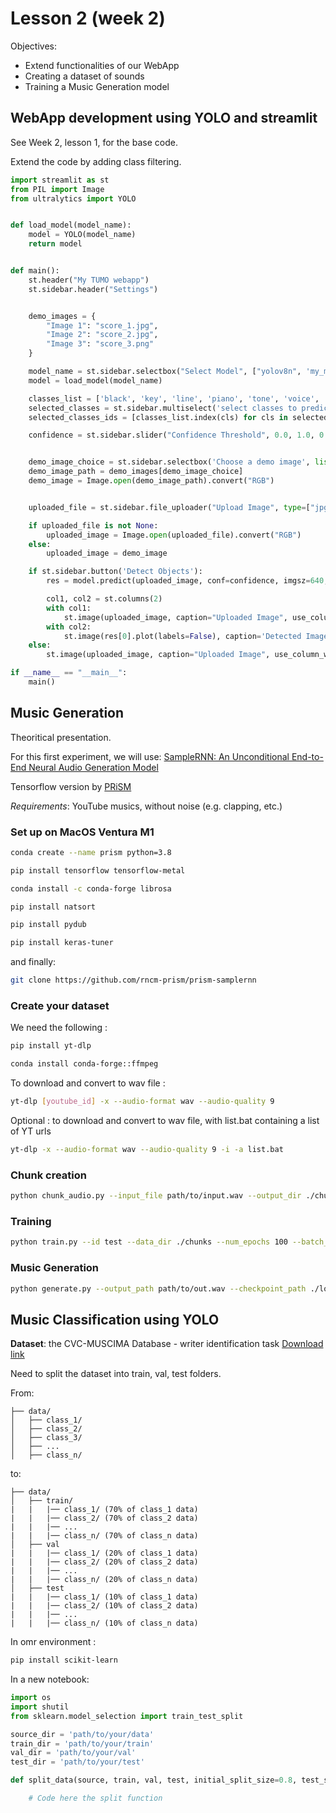 # Lesson 2 (week 2)

Objectives:

* Extend functionalities of our WebApp
* Creating a dataset of sounds
* Training a Music Generation model

## WebApp development using YOLO and streamlit

See Week 2, lesson 1, for the base code.

Extend the code by adding class filtering.

```python
import streamlit as st
from PIL import Image
from ultralytics import YOLO


def load_model(model_name):
    model = YOLO(model_name)
    return model


def main():
    st.header("My TUMO webapp")
    st.sidebar.header("Settings")


    demo_images = {
        "Image 1": "score_1.jpg",
        "Image 2": "score_2.jpg",
        "Image 3": "score_3.png"
    }

    model_name = st.sidebar.selectbox("Select Model", ["yolov8n", 'my_model.pt'])
    model = load_model(model_name)

    classes_list = ['black', 'key', 'line', 'piano', 'tone', 'voice', 'white']
    selected_classes = st.sidebar.multiselect('select classes to predict', classes_list, default=classes_list)
    selected_classes_ids = [classes_list.index(cls) for cls in selected_classes]

    confidence = st.sidebar.slider("Confidence Threshold", 0.0, 1.0, 0.5, 0.01)


    demo_image_choice = st.sidebar.selectbox('Choose a demo image', list(demo_images.keys()))
    demo_image_path = demo_images[demo_image_choice]
    demo_image = Image.open(demo_image_path).convert("RGB")


    uploaded_file = st.sidebar.file_uploader("Upload Image", type=["jpg", "jpeg", "png"])

    if uploaded_file is not None:
        uploaded_image = Image.open(uploaded_file).convert("RGB")
    else:
        uploaded_image = demo_image

    if st.sidebar.button('Detect Objects'):
        res = model.predict(uploaded_image, conf=confidence, imgsz=640, classes=selected_classes_ids)

        col1, col2 = st.columns(2)
        with col1:
            st.image(uploaded_image, caption="Uploaded Image", use_column_width=True)
        with col2:
            st.image(res[0].plot(labels=False), caption='Detected Image', use_column_width=True)
    else:
        st.image(uploaded_image, caption="Uploaded Image", use_column_width=True)

if __name__ == "__main__":
    main()
```

## Music Generation

Theoritical presentation.

For this first experiment, we will use: [SampleRNN: An Unconditional End-to-End Neural Audio Generation Model](https://arxiv.org/abs/1612.07837)

Tensorflow version by [PRiSM](https://github.com/rncm-prism/prism-samplernn)

*Requirements*: YouTube musics, without noise (e.g. clapping, etc.)

### Set up on MacOS Ventura M1

```bash
conda create --name prism python=3.8
```
```bash
pip install tensorflow tensorflow-metal
```
```bash
conda install -c conda-forge librosa
```
```bash
pip install natsort
```
```bash
pip install pydub
```
```bash
pip install keras-tuner
```

and finally:

```bash
git clone https://github.com/rncm-prism/prism-samplernn
```

### Create your dataset

We need the following :

```bash
pip install yt-dlp
```

```bash
conda install conda-forge::ffmpeg
```

To download and convert to wav file :

```bash
yt-dlp [youtube_id] -x --audio-format wav --audio-quality 9 
```

Optional : to download and convert to wav file, with list.bat containing a list of YT urls

```bash
yt-dlp -x --audio-format wav --audio-quality 9 -i -a list.bat
```

### Chunk creation

```bash
python chunk_audio.py --input_file path/to/input.wav --output_dir ./chunks --chunk_length 8000 --overlap 1000
```

### Training

```bash
python train.py --id test --data_dir ./chunks --num_epochs 100 --batch_size 128 --checkpoint_every 1 --output_file_dur 3 --sample_rate 16000
```

### Music Generation

```bash
python generate.py --output_path path/to/out.wav --checkpoint_path ./logdir/path/to/model.ckpt-ID --config_file ./default.config.json --num_seqs 10 --dur 10 --sample_rate 16000 --seed path/to/seed.wav --seed_offset 500
```

## Music Classification using YOLO

**Dataset**: the CVC-MUSCIMA Database - writer identification task
[Download link](http://datasets.cvc.uab.es/muscima/CVCMUSCIMA_WI.zip)

Need to split the dataset into train, val, test folders.

From:
```
├── data/
│   ├── class_1/
│   ├── class_2/
│   ├── class_3/
│   ├── ...
│   ├── class_n/
```

to:
```
├── data/
│   ├── train/
|   |   |── class_1/ (70% of class_1 data)
|   |   |── class_2/ (70% of class_2 data)
|   |   |── ...
|   |   |── class_n/ (70% of class_n data)
│   ├── val
|   |   |── class_1/ (20% of class_1 data)
|   |   |── class_2/ (20% of class_2 data)
|   |   |── ...
|   |   |── class_n/ (20% of class_n data)
│   ├── test
|   |   |── class_1/ (10% of class_1 data)
|   |   |── class_2/ (10% of class_2 data)
|   |   |── ...
|   |   |── class_n/ (10% of class_n data)
```

In omr environment :

```bash
pip install scikit-learn
```

In a new notebook:

```python
import os
import shutil
from sklearn.model_selection import train_test_split

source_dir = 'path/to/your/data'
train_dir = 'path/to/your/train'
val_dir = 'path/to/your/val'
test_dir = 'path/to/your/test'

def split_data(source, train, val, test, initial_split_size=0.8, test_size=0.05):

    # Code here the split function

```
